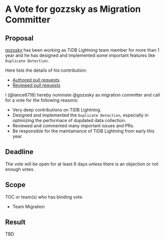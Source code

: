 # A Vote for gozzsky as Migration Committer

## Proposal

[gozssky](https://github.com/gozssky) has been working as TiDB Lightning team member for more than 1 year and he has designed and implemented some important features like `Duplicate Detection`.

Here lists the details of his contribution:

* [Authored pull requests](https://github.com/pingcap/tidb/pulls?q=is%3Apr+sort%3Aupdated-desc+author%3Agozssky+is%3Aclosed).
* [Reviewed pull requests](https://github.com/pingcap/tidb/pulls?q=is%3Apr+reviewed-by%3Agozssky)

I (@lance6716) hereby nominate @gozssky as migration committer and call for a vote for the following reasons:

* Very deep contributions on TiDB Lightning. 
* Designed and implemented the `Duplicate Detection`, especially in optimizing the performace of dupdated data collection.
* Reviewed and commented many important issues and PRs.
* Be responsible for the maintainance of TiDB Lightning from early this year.

## Deadline

The vote will be open for at least 6 days unless there is an objection or not enough votes.

## Scope

TOC or team(s) who has binding vote.

* Team Migration

## Result

TBD